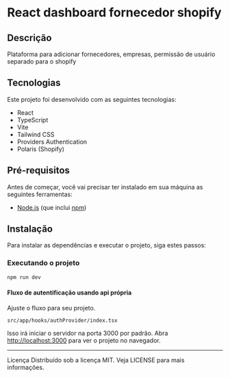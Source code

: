 # React dashboard fornecedor shopify

## Descrição

Plataforma para adicionar fornecedores, empresas, permissão de usuário separado para o shopify

## Tecnologias

Este projeto foi desenvolvido com as seguintes tecnologias:

- React
- TypeScript
- Vite
- Tailwind CSS
- Providers Authentication
- Polaris (Shopify)

## Pré-requisitos

Antes de começar, você vai precisar ter instalado em sua máquina as seguintes ferramentas:

- [Node.js](https://nodejs.org/en/) (que inclui [npm](http://npmjs.com))

## Instalação

Para instalar as dependências e executar o projeto, siga estes passos:

### Executando o projeto

```bash
npm run dev
```

#### Fluxo de autentificação usando api própria
Ajuste o fluxo para seu projeto. 

```
src/app/hooks/authProvider/index.tsx
```

Isso irá iniciar o servidor na porta 3000 por padrão. Abra <http://localhost:3000> para ver o projeto no navegador.

___

Licença
Distribuído sob a licença MIT. Veja LICENSE para mais informações.

